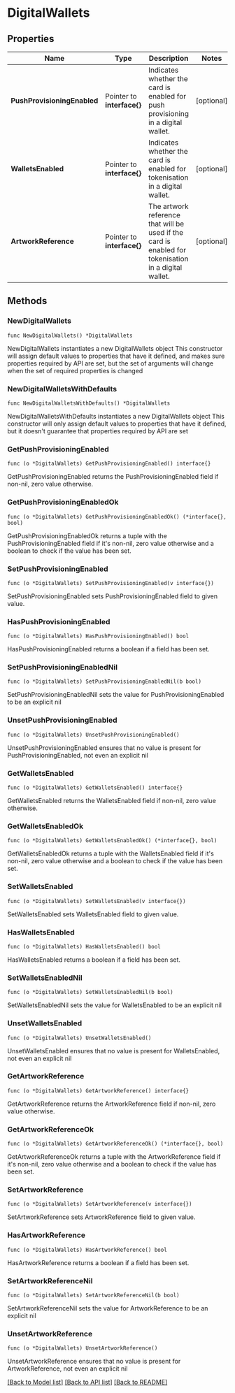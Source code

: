 # DigitalWallets

## Properties

Name | Type | Description | Notes
------------ | ------------- | ------------- | -------------
**PushProvisioningEnabled** | Pointer to **interface{}** | Indicates whether the card is enabled for push provisioning in a digital wallet. | [optional] 
**WalletsEnabled** | Pointer to **interface{}** | Indicates whether the card is enabled for tokenisation in a digital wallet. | [optional] 
**ArtworkReference** | Pointer to **interface{}** | The artwork reference that will be used if the card is enabled for tokenisation in a digital wallet. | [optional] 

## Methods

### NewDigitalWallets

`func NewDigitalWallets() *DigitalWallets`

NewDigitalWallets instantiates a new DigitalWallets object
This constructor will assign default values to properties that have it defined,
and makes sure properties required by API are set, but the set of arguments
will change when the set of required properties is changed

### NewDigitalWalletsWithDefaults

`func NewDigitalWalletsWithDefaults() *DigitalWallets`

NewDigitalWalletsWithDefaults instantiates a new DigitalWallets object
This constructor will only assign default values to properties that have it defined,
but it doesn't guarantee that properties required by API are set

### GetPushProvisioningEnabled

`func (o *DigitalWallets) GetPushProvisioningEnabled() interface{}`

GetPushProvisioningEnabled returns the PushProvisioningEnabled field if non-nil, zero value otherwise.

### GetPushProvisioningEnabledOk

`func (o *DigitalWallets) GetPushProvisioningEnabledOk() (*interface{}, bool)`

GetPushProvisioningEnabledOk returns a tuple with the PushProvisioningEnabled field if it's non-nil, zero value otherwise
and a boolean to check if the value has been set.

### SetPushProvisioningEnabled

`func (o *DigitalWallets) SetPushProvisioningEnabled(v interface{})`

SetPushProvisioningEnabled sets PushProvisioningEnabled field to given value.

### HasPushProvisioningEnabled

`func (o *DigitalWallets) HasPushProvisioningEnabled() bool`

HasPushProvisioningEnabled returns a boolean if a field has been set.

### SetPushProvisioningEnabledNil

`func (o *DigitalWallets) SetPushProvisioningEnabledNil(b bool)`

 SetPushProvisioningEnabledNil sets the value for PushProvisioningEnabled to be an explicit nil

### UnsetPushProvisioningEnabled
`func (o *DigitalWallets) UnsetPushProvisioningEnabled()`

UnsetPushProvisioningEnabled ensures that no value is present for PushProvisioningEnabled, not even an explicit nil
### GetWalletsEnabled

`func (o *DigitalWallets) GetWalletsEnabled() interface{}`

GetWalletsEnabled returns the WalletsEnabled field if non-nil, zero value otherwise.

### GetWalletsEnabledOk

`func (o *DigitalWallets) GetWalletsEnabledOk() (*interface{}, bool)`

GetWalletsEnabledOk returns a tuple with the WalletsEnabled field if it's non-nil, zero value otherwise
and a boolean to check if the value has been set.

### SetWalletsEnabled

`func (o *DigitalWallets) SetWalletsEnabled(v interface{})`

SetWalletsEnabled sets WalletsEnabled field to given value.

### HasWalletsEnabled

`func (o *DigitalWallets) HasWalletsEnabled() bool`

HasWalletsEnabled returns a boolean if a field has been set.

### SetWalletsEnabledNil

`func (o *DigitalWallets) SetWalletsEnabledNil(b bool)`

 SetWalletsEnabledNil sets the value for WalletsEnabled to be an explicit nil

### UnsetWalletsEnabled
`func (o *DigitalWallets) UnsetWalletsEnabled()`

UnsetWalletsEnabled ensures that no value is present for WalletsEnabled, not even an explicit nil
### GetArtworkReference

`func (o *DigitalWallets) GetArtworkReference() interface{}`

GetArtworkReference returns the ArtworkReference field if non-nil, zero value otherwise.

### GetArtworkReferenceOk

`func (o *DigitalWallets) GetArtworkReferenceOk() (*interface{}, bool)`

GetArtworkReferenceOk returns a tuple with the ArtworkReference field if it's non-nil, zero value otherwise
and a boolean to check if the value has been set.

### SetArtworkReference

`func (o *DigitalWallets) SetArtworkReference(v interface{})`

SetArtworkReference sets ArtworkReference field to given value.

### HasArtworkReference

`func (o *DigitalWallets) HasArtworkReference() bool`

HasArtworkReference returns a boolean if a field has been set.

### SetArtworkReferenceNil

`func (o *DigitalWallets) SetArtworkReferenceNil(b bool)`

 SetArtworkReferenceNil sets the value for ArtworkReference to be an explicit nil

### UnsetArtworkReference
`func (o *DigitalWallets) UnsetArtworkReference()`

UnsetArtworkReference ensures that no value is present for ArtworkReference, not even an explicit nil

[[Back to Model list]](../README.md#documentation-for-models) [[Back to API list]](../README.md#documentation-for-api-endpoints) [[Back to README]](../README.md)


